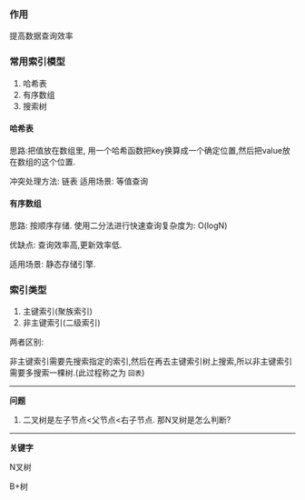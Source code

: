 

### 作用

提高数据查询效率

### 常用索引模型

1. 哈希表
2. 有序数组
3. 搜索树

#### 哈希表 
思路:把值放在数组里, 用一个哈希函数把key换算成一个确定位置,然后把value放在数组的这个位置.

冲突处理方法: 链表
适用场景: 等值查询

#### 有序数组

思路: 按顺序存储. 使用二分法进行快速查询复杂度为: O(logN)

优缺点: 查询效率高,更新效率低. 

适用场景: 静态存储引擎.
   
### 索引类型

1. 主键索引(聚族索引)
2. 非主键索引(二级索引)

两者区别: 

非主键索引需要先搜索指定的索引,然后在再去主键索引树上搜索,所以非主键索引需要多搜索一棵树.(此过程称之为 `回表`)

---

**问题**

1. 二叉树是左子节点<父节点<右子节点. 那N叉树是怎么判断?

---

**关键字**

N叉树

B+树

